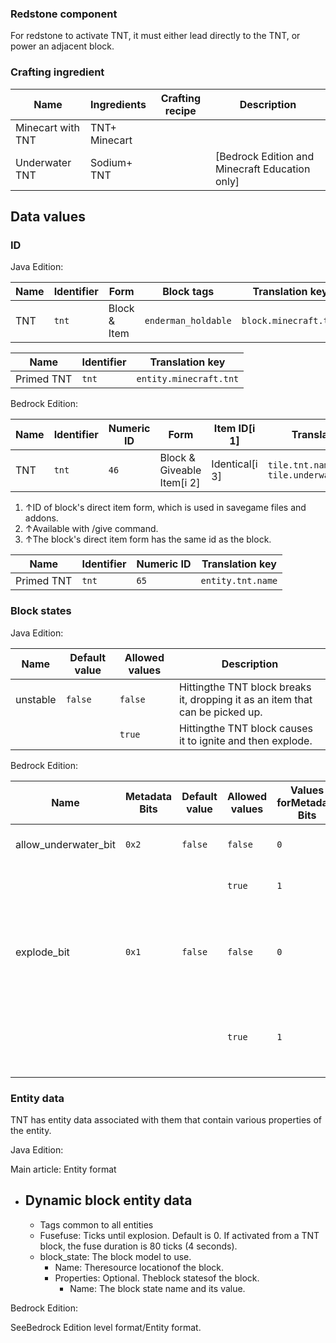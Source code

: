 ### Redstone component
For redstone to activate TNT, it must either lead directly to the TNT, or power an adjacent block.

### Crafting ingredient
| Name              | Ingredients       | Crafting recipe | Description                                      |
|-------------------|-------------------|-----------------|--------------------------------------------------|
| Minecart with TNT | TNT+<br/>Minecart |                 |                                                  |
| Underwater TNT    | Sodium+<br/>TNT   |                 | ‌[Bedrock Edition and Minecraft Education  only] |

## Data values
### ID
Java Edition:

| Name | Identifier | Form         | Block tags          | Translation key       |
|------|------------|--------------|---------------------|-----------------------|
| TNT  | `tnt`      | Block & Item | `enderman_holdable` | `block.minecraft.tnt` |

| Name       | Identifier | Translation key        |
|------------|------------|------------------------|
| Primed TNT | `tnt`      | `entity.minecraft.tnt` |

Bedrock Edition:

| Name | Identifier | Numeric ID | Form                       | Item ID[i 1]   | Translation key                                |
|------|------------|------------|----------------------------|----------------|------------------------------------------------|
| TNT  | `tnt`      | `46`       | Block & Giveable Item[i 2] | Identical[i 3] | `tile.tnt.name`<br/>`tile.underwater_tnt.name` |

1. ↑ID of block's direct item form, which is used in savegame files and addons.
2. ↑Available with /give command.
3. ↑The block's direct item form has the same id as the block.

| Name       | Identifier | Numeric ID | Translation key   |
|------------|------------|------------|-------------------|
| Primed TNT | `tnt`      | `65`       | `entity.tnt.name` |

### Block states
Java Edition:

| Name     | Default value | Allowed values | Description                                                                   |
|----------|---------------|----------------|-------------------------------------------------------------------------------|
| unstable | `false`       | `false`        | Hittingthe TNT block breaks it, dropping it as an item that can be picked up. |
|          |               | `true`         | Hittingthe TNT block causes it to ignite and then explode.                    |

Bedrock Edition:

| Name                 | Metadata Bits | Default value | Allowed values | Values forMetadata Bits | Description                                                                   |
|----------------------|---------------|---------------|----------------|-------------------------|-------------------------------------------------------------------------------|
| allow_underwater_bit | `0x2`         | `false`       | `false`        | `0`                     | This is normal TNT.                                                           |
|                      |               |               | `true`         | `1`                     | This is Underwater TNT.                                                       |
| explode_bit          | `0x1`         | `false`       | `false`        | `0`                     | Hittingthe TNT block breaks it, dropping it as an item that can be picked up. |
|                      |               |               | `true`         | `1`                     | Hittingthe TNT block causes it to ignite and then explode.                    |



### Entity data
TNT has entity data associated with them that contain various properties of the entity.

Java Edition:

Main article: Entity format
- Dynamic block entity data
	- 
	- Tags common to all entities
	- Fusefuse: Ticks until explosion. Default is 0. If activated from a TNT block, the fuse duration is 80 ticks (4 seconds).
	- block_state: The block model to use.
		- Name: Theresource locationof the block.
		- Properties: Optional. Theblock statesof the block.
			- Name: The block state name and its value.

Bedrock Edition:

SeeBedrock Edition level format/Entity format.


